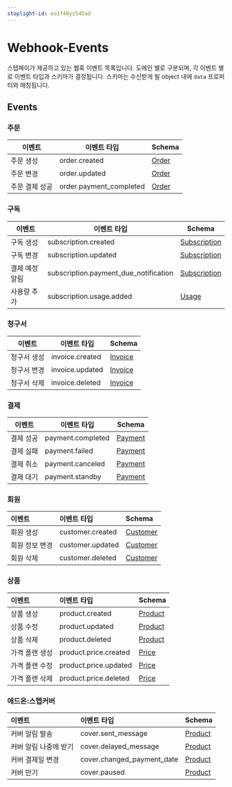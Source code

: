 ```yaml
---
stoplight-id: eo1f40yz545ad
---
```


# Webhook-Events

스텝페이가 제공하고 있는 웹훅 이벤트 목록입니다. 도메인 별로 구분되며, 각 이벤트 별로 이벤트 타입과 스키마가 결정됩니다. 스키마는 수신받게 될 object 내에 `data` 프로퍼티와 매칭됩니다.

## Events

### 주문

| 이벤트   | 이벤트 타입        | Schema                                                     |
| ----- | ------------- | ---------------------------------------------------------- |
| 주문 생성 | order.created | [Order](https://docs.develop.steppay.kr/docs/guide/oq1uku3n52qax-webhook-schema#order) |
| 주문 변경 | order.updated | [Order](https://docs.develop.steppay.kr/docs/guide/oq1uku3n52qax-webhook-schema#order) |
| 주문 결제 성공 | order.payment_completed | [Order](https://docs.develop.steppay.kr/docs/guide/oq1uku3n52qax-webhook-schema#order) |

### 구독

| 이벤트      | 이벤트 타입                                | Schema                                                                   |
| -------- | ------------------------------------- | ------------------------------------------------------------------------ |
| 구독 생성    | subscription.created                  | [Subscription](https://docs.develop.steppay.kr/docs/guide/oq1uku3n52qax-webhook-schema#subscription) |
| 구독 변경    | subscription.updated                  | [Subscription](https://docs.develop.steppay.kr/docs/guide/oq1uku3n52qax-webhook-schema#subscription) |
| 결제 예정 알림 | subscription.payment_due_notification | [Subscription](https://docs.develop.steppay.kr/docs/guide/oq1uku3n52qax-webhook-schema#subscription) |
| 사용량 추가   | subscription.usage.added              | [Usage](https://docs.develop.steppay.kr/docs/guide/oq1uku3n52qax-webhook-schema#usage)               |

### 청구서

| 이벤트    | 이벤트 타입          | Schema                                                         |
| ------ | --------------- | -------------------------------------------------------------- |
| 청구서 생성 | invoice.created | [Invoice](https://docs.develop.steppay.kr/docs/guide/oq1uku3n52qax-webhook-schema#invoice) |
| 청구서 변경 | invoice.updated | [Invoice](https://docs.develop.steppay.kr/docs/guide/oq1uku3n52qax-webhook-schema#invoice) |
| 청구서 삭제 | invoice.deleted | [Invoice](https://docs.develop.steppay.kr/docs/guide/oq1uku3n52qax-webhook-schema#invoice) |

### 결제

| 이벤트   | 이벤트 타입            | Schema                                                         |
| ----- | ----------------- | -------------------------------------------------------------- |
| 결제 성공 | payment.completed | [Payment](https://docs.develop.steppay.kr/docs/guide/oq1uku3n52qax-webhook-schema#payment) |
| 결제 실패 | payment.failed    | [Payment](https://docs.develop.steppay.kr/docs/guide/oq1uku3n52qax-webhook-schema#payment) |
| 결제 취소 | payment.canceled  | [Payment](https://docs.develop.steppay.kr/docs/guide/oq1uku3n52qax-webhook-schema#payment) |
| 결제 대기 | payment.standby   | [Payment](https://docs.develop.steppay.kr/docs/guide/oq1uku3n52qax-webhook-schema#payment) |

### 회원

| 이벤트       | 이벤트 타입           | Schema                                                           |
| :--------- | :--------------- | :--------------------------------------------------------------- |
| 회원 생성     | customer.created | [Customer](https://docs.develop.steppay.kr/docs/guide/oq1uku3n52qax-webhook-schema#customer) |
| 회원 정보 변경 | customer.updated | [Customer](https://docs.develop.steppay.kr/docs/guide/oq1uku3n52qax-webhook-schema#customer) |
| 회원 삭제     | customer.deleted | [Customer](https://docs.develop.steppay.kr/docs/guide/oq1uku3n52qax-webhook-schema#customer) |

### 상품

| 이벤트      | 이벤트 타입                | Schema                                                         |
| :------- | :-------------------- | :------------------------------------------------------------- |
| 상품 생성    | product.created       | [Product](https://docs.develop.steppay.kr/docs/guide/oq1uku3n52qax-webhook-schema#product) |
| 상품 수정    | product.updated       | [Product](https://docs.develop.steppay.kr/docs/guide/oq1uku3n52qax-webhook-schema#product) |
| 상품 삭제    | product.deleted       | [Product](https://docs.develop.steppay.kr/docs/guide/oq1uku3n52qax-webhook-schema#product) |
| 가격 플랜 생성 | product.price.created | [Price](https://docs.develop.steppay.kr/docs/guide/oq1uku3n52qax-webhook-schema#price)     |
| 가격 플랜 수정 | product.price.updated | [Price](https://docs.develop.steppay.kr/docs/guide/oq1uku3n52qax-webhook-schema#price)     |
| 가격 플랜 삭제 | product.price.deleted | [Price](https://docs.develop.steppay.kr/docs/guide/oq1uku3n52qax-webhook-schema#price)     |

### 애드온:스텝커버
| 이벤트      | 이벤트 타입                | Schema                                                         |
| :------- | :-------------------- | :------------------------------------------------------------- |
| 커버 알림 발송    | cover.sent_message       | [Product](https://docs.develop.steppay.kr/docs/guide/oq1uku3n52qax-webhook-schema#cover) |
| 커버 알림 나중에 받기    | cover.delayed_message       | [Product](https://docs.develop.steppay.kr/docs/guide/oq1uku3n52qax-webhook-schema#cover) |
| 커버 결제일 변경    | cover.changed_payment_date       | [Product](https://docs.develop.steppay.kr/docs/guide/oq1uku3n52qax-webhook-schema#cover) |
| 커버 만기    | cover.paused       | [Product](https://docs.develop.steppay.kr/docs/guide/oq1uku3n52qax-webhook-schema#cover) |


</br>

